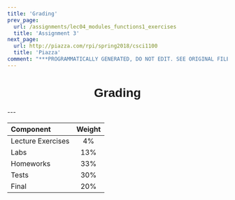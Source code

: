 ```yaml
---
title: 'Grading'
prev_page:
  url: /assignments/lec04_modules_functions1_exercises
  title: 'Assignment 3'
next_page:
  url: http://piazza.com/rpi/spring2018/csci1100
  title: 'Piazza'
comment: "***PROGRAMMATICALLY GENERATED, DO NOT EDIT. SEE ORIGINAL FILES IN /content***"
---
```

<h1  style="font-family:  Verdana,  Geneva,  sans-serif;  text-align:center;">Grading</h1> 
--- 

|  Component  |  Weight  |
|  :--------------  |  :--------:  |
|  Lecture  Exercises  |  4%  |
|  Labs  |  13%  |
|  Homeworks  |  33%  |
|  Tests  |  30%  |
|  Final  |  20%  |
